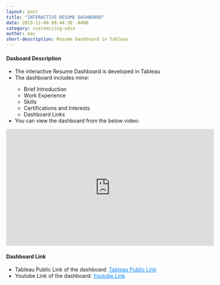 ```yaml
---
layout: post
title: "INTERACTIVE RESUME DASHBOARD"
date: 2019-11-09 08:44:38 -0400
category: customizing-odin
author: mac
short-description: Resume Dashboard in Tableau
---
```


<h4>Dasboard Description</h4>
<ul>
<li>The interactive Resume Dashboard is developed in Tableau</li>
<li>The dashboard includes mine:</li>
   <ul>
	<li>Brief Introduction</li>
	<li>Work Experience</li>
	<li>Skills</li>
	<li>Certifications and Interests</li>
	<li>Dashboard Links</li>
   </ul>
<li>You can view the dashboard from the below video:</li>

</ul>

<iframe width="560" height="315" src="https://www.youtube.com/embed/tJtCnKbO0jg" frameborder="0" allow="accelerometer; autoplay; encrypted-media; gyroscope; picture-in-picture" allowfullscreen></iframe>



<h4>Dashboard Link</h4>
<ul>
<li>Tableau Public Link of the dashboard: <a href="https://public.tableau.com/profile/chigz#!/vizhome/ResumeDashboard_ChiragShah/MainResume" target="_blank" style="color:#0385F9"><u>Tableau Public Link</u></a></li>
<li>Youtube Link of the dashboard: <a href="https://www.youtube.com/watch?v=tJtCnKbO0jg" target="_blank" style="color:#0385F9"><u>Youtube Link</u></a></li>
</ul>